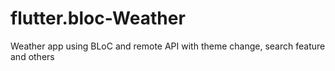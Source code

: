 # flutter.bloc-Weather
Weather app using BLoC and remote API with theme change, search feature and others
